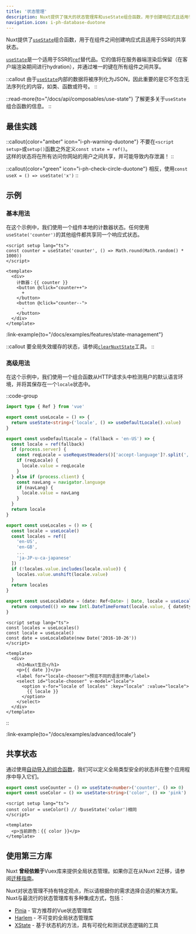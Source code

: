 ```yaml
---
title: '状态管理'
description: Nuxt提供了强大的状态管理库和useState组合函数，用于创建响应式且适用于SSR的共享状态。
navigation.icon: i-ph-database-duotone
---
```


Nuxt提供了[`useState`](/docs/api/composables/use-state)组合函数，用于在组件之间创建响应式且适用于SSR的共享状态。

[`useState`](/docs/api/composables/use-state)是一个适用于SSR的[`ref`](https://vuejs.org/api/reactivity-core.html#ref)替代品。它的值将在服务器端渲染后保留（在客户端渲染期间进行hydration），并通过唯一的键在所有组件之间共享。

::callout
由于[`useState`](/docs/api/composables/use-state)内部的数据将被序列化为JSON，因此重要的是它不包含无法序列化的内容，如类、函数或符号。
::

::read-more{to="/docs/api/composables/use-state"}
了解更多关于`useState`组合函数的信息。
::

## 最佳实践

::callout{color="amber" icon="i-ph-warning-duotone"}
不要在`<script setup>`或`setup()`函数之外定义`const state = ref()`。<br>
这样的状态将在所有访问你网站的用户之间共享，并可能导致内存泄漏！
::

::callout{color="green" icon="i-ph-check-circle-duotone"}
相反，使用`const useX = () => useState('x')`
::

## 示例

### 基本用法

在这个示例中，我们使用一个组件本地的计数器状态。任何使用`useState('counter')`的其他组件都共享同一个响应式状态。

```vue [app.vue]
<script setup lang="ts">
const counter = useState('counter', () => Math.round(Math.random() * 1000))
</script>

<template>
  <div>
    计数器：{{ counter }}
    <button @click="counter++">
      +
    </button>
    <button @click="counter--">
      -
    </button>
  </div>
</template>
```

:link-example{to="/docs/examples/features/state-management"}

::callout
要全局失效缓存的状态，请参阅[`clearNuxtState`](/docs/api/utils/clear-nuxt-state)工具。
::

### 高级用法

在这个示例中，我们使用一个组合函数从HTTP请求头中检测用户的默认语言环境，并将其保存在一个`locale`状态中。

::code-group
```ts [composables/locale.ts]
import type { Ref } from 'vue'

export const useLocale = () => {
  return useState<string>('locale', () => useDefaultLocale().value)
}

export const useDefaultLocale = (fallback = 'en-US') => {
  const locale = ref(fallback)
  if (process.server) {    
    const reqLocale = useRequestHeaders()['accept-language']?.split(',')[0]
    if (reqLocale) {
      locale.value = reqLocale
    }
  } else if (process.client) {
    const navLang = navigator.language
    if (navLang) {
      locale.value = navLang
    }
  }
  return locale
}

export const useLocales = () => {
  const locale = useLocale()
  const locales = ref([
    'en-US',
    'en-GB',
    ...
    'ja-JP-u-ca-japanese'
  ])
  if (!locales.value.includes(locale.value)) {
    locales.value.unshift(locale.value)
  }
  return locales
}

export const useLocaleDate = (date: Ref<Date> | Date, locale = useLocale()) => {
  return computed(() => new Intl.DateTimeFormat(locale.value, { dateStyle: 'full' }).format(unref(date)))
}
```

```vue [app.vue]
<script setup lang="ts">
const locales = useLocales()
const locale = useLocale()
const date = useLocaleDate(new Date('2016-10-26'))
</script>

<template>
  <div>
    <h1>Nuxt生日</h1>
    <p>{{ date }}</p>    
    <label for="locale-chooser">预览不同的语言环境</label>
    <select id="locale-chooser" v-model="locale">
      <option v-for="locale of locales" :key="locale" :value="locale">
        {{ locale }}
      </option>
    </select>
  </div>
</template>
```
::

:link-example{to="/docs/examples/advanced/locale"}

## 共享状态

通过使用[自动导入的组合函数](/docs/guide/directory-structure/composables)，我们可以定义全局类型安全的状态并在整个应用程序中导入它们。

```ts [composables/states.ts]
export const useCounter = () => useState<number>('counter', () => 0)
export const useColor = () => useState<string>('color', () => 'pink')
```

```vue [app.vue]
<script setup lang="ts">
const color = useColor() // 与useState('color')相同
</script>

<template>
  <p>当前颜色：{{ color }}</p>
</template>
```

## 使用第三方库

Nuxt **曾经依赖于**Vuex库来提供全局状态管理。如果你正在从Nuxt 2迁移，请参阅[迁移指南](/docs/migration/configuration#vuex)。

Nuxt对状态管理不持有特定观点，所以请根据你的需求选择合适的解决方案。Nuxt与最流行的状态管理库有多种集成方式，包括：

- [Pinia](/modules/pinia) - 官方推荐的Vue状态管理库
- [Harlem](/modules/harlem) - 不可变的全局状态管理库
- [XState](/modules/xstate) - 基于状态机的方法，具有可视化和测试状态逻辑的工具
